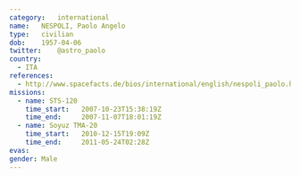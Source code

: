 ```yaml
---
category:	international
name:	NESPOLI, Paolo Angelo
type:	civilian
dob:	1957-04-06
twitter:	@astro_paolo
country:
  - ITA
references:
  - http://www.spacefacts.de/bios/international/english/nespoli_paolo.htm
missions:
  - name: STS-120
    time_start:   2007-10-23T15:38:19Z
    time_end:     2007-11-07T18:01:19Z
  - name: Soyuz TMA-20
    time_start:   2010-12-15T19:09Z
    time_end:     2011-05-24T02:28Z
evas:
gender:	Male
---
```

